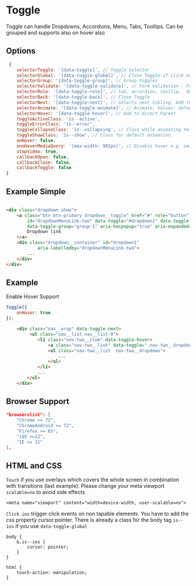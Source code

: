 # Toggle

Toggle can handle Dropdowns, Accordions, Menu, Tabs, Tooltips. Can be grouped and supports also on hover also

## Options

```js
 {
    selectorToggle: '[data-toggle]', // Toggle Selector
    selectorGlobal: '[data-toggle-global]', // Close Toggle if click outside
    selectorGroup: '[data-toggle-group]', // Group toggles
    selectorValidate: '[data-toggle-validate]', // Form Validation - Prevent Closing if invalid
    selectorRole: '[data-toggle-role]', // tab, accordion, tooltip,  defsult 
    selectorBack: '[data-toggle-back]', // Close Toggle
    selectorNext: '[data-toggle-next]', // Selects next Sibling. Add to Parent. Use Case  for Nested Multiple driopdowns 
    selectorAnimate: '[data-toggle-animate]', // Animate. Values: default, height
    selectorHover: '[data-toggle-hover]', // Add to direct Parent 
    toggleActiveClass: 'is--active',
    toggleErrorClass: 'is--error',
    toggleCollapseClass: 'is--collapsing', // Class while animating height
    toggleShowClass: 'is--show', // Class for default animation
    onHover: false,
    onnHoverMediaQuery: '(max-width: 992px)', // Disable hover e.g  smaller then 992px
    stopVideo: true,
    callbackOpen: false,
    callbackClose: false,
    callbackToggle: false
}

```

## Example Simple


```html

<div class="dropdown show">
    <a class="btn btn-primary dropdown__toggle" href="#" role="button"
        id="dropdownMenuLink-two" data-toggle="#dropdown1" data-toggle-global
        data-toggle-group="group-1" aria-haspopup="true" aria-expanded="false">
        Dropdown link
    </a>
    <div class="dropdown__container" id="dropdown1"
            aria-labelledby="dropdownMenuLink-two">
        ...
    </div>
</div>

```


## Example

Enable Hover Support

```js
Toggle({
    onHover: true
});
```

```html
    <div class="nav__wrap" data-toggle-next>
         <ul class="nav__list nav__list-0">
            <li class="nav-two__item" data-toggle-hover>
                <a class="nav-two__link" data-toggle=".nav-two__dropdown" data-toggle-group="#nav-two-list-0" href="#">...</a>
                <ul class="nav-two__list  nav-two__dropdown">
                    ...
                </ul>
            </li>
            ...
        </ul>
    </div>
```

## Browser Support

```json
"browserslist": [
    "Chrome >= 72",
    "ChromeAndroid >= 72",
    "Firefox >= 65",
    "iOS >=12",
    "IE >= 11"
],
```

## HTML and CSS

`Touch`  if you use overlays which covers the whole screen in combination with transitions (last example). Please change your meta viewport `scalable=no` to avoid side effects

```
<meta name="viewport" content="width=device-width, user-scalable=no">
```

`Click ios` trigger click events on non tapable elements. You have to add the css property cursor:pointer. There is already a class for the body tag `is--ios` if you use `data-toggle-global`

```
body {
    &.is--ios {
        cursor: pointer;
    }
}

html {
    touch-action: manipulation;
}
```